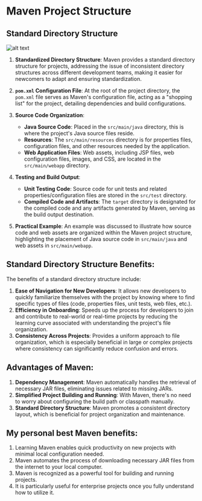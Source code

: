 # Maven Project Structure
## Standard Directory Structure
![alt text](<Screenshot from 2024-02-05 17-29-00.png>)
1. **Standardized Directory Structure**: Maven provides a standard directory structure for projects, addressing the issue of inconsistent directory structures across different development teams, making it easier for newcomers to adapt and ensuring standardization.

2. **`pom.xml` Configuration File**: At the root of the project directory, the `pom.xml` file serves as Maven's configuration file, acting as a "shopping list" for the project, detailing dependencies and build configurations.

3. **Source Code Organization**:
   - **Java Source Code**: Placed in the `src/main/java` directory, this is where the project's Java source files reside.
   - **Resources**: The `src/main/resources` directory is for properties files, configuration files, and other resources needed by the application.
   - **Web Application Files**: Web assets, including JSP files, web configuration files, images, and CSS, are located in the `src/main/webapp` directory.

4. **Testing and Build Output**:
   - **Unit Testing Code**: Source code for unit tests and related properties/configuration files are stored in the `src/test` directory.
   - **Compiled Code and Artifacts**: The `target` directory is designated for the compiled code and any artifacts generated by Maven, serving as the build output destination.

5. **Practical Example**: An example was discussed to illustrate how source code and web assets are organized within the Maven project structure, highlighting the placement of Java source code in `src/main/java` and web assets in `src/main/webapp`.

## Standard Directory Structure Benefits:
The benefits of a standard directory structure include:
1. **Ease of Navigation for New Developers**: It allows new developers to quickly familiarize themselves with the project by knowing where to find specific types of files (code, properties files, unit tests, web files, etc.).
2. **Efficiency in Onboarding**: Speeds up the process for developers to join and contribute to real-world or real-time projects by reducing the learning curve associated with understanding the project's file organization.
3. **Consistency Across Projects**: Provides a uniform approach to file organization, which is especially beneficial in large or complex projects where consistency can significantly reduce confusion and errors.

## Advantages of Maven:
1. **Dependency Management**: Maven automatically handles the retrieval of necessary JAR files, eliminating issues related to missing JARs.
2. **Simplified Project Building and Running**: With Maven, there's no need to worry about configuring the build path or classpath manually.
3. **Standard Directory Structure**: Maven promotes a consistent directory layout, which is beneficial for project organization and maintenance.


## My personal best Maven benefits:
1. Learning Maven enables quick productivity on new projects with minimal local configuration needed.
2. Maven automates the process of downloading necessary JAR files from the internet to your local computer.
3. Maven is recognized as a powerful tool for building and running projects.
4. It is particularly useful for enterprise projects once you fully understand how to utilize it.